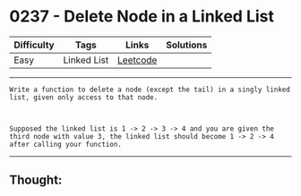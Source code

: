 # 0237 - Delete Node in a Linked List

Difficulty  | Tags | Links | Solutions
----------- | ---- | ----- | -----
Easy | Linked List | [Leetcode](https://leetcode.com/problems/delete-node-in-a-linked-list/description/) |


-----------

```
Write a function to delete a node (except the tail) in a singly linked list, given only access to that node.



Supposed the linked list is 1 -> 2 -> 3 -> 4 and you are given the third node with value 3, the linked list should become 1 -> 2 -> 4 after calling your function.
```

-----------

## Thought:
